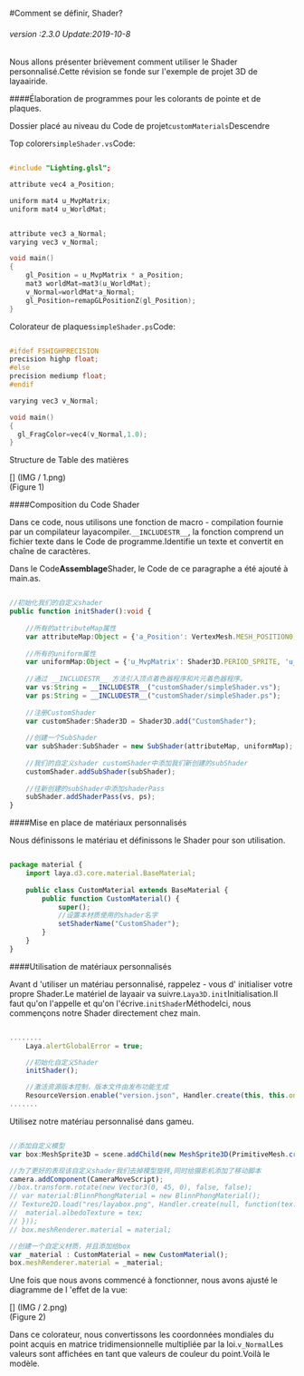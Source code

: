 #Comment se définir, Shader?

###### *version :2.3.0   Update:2019-10-8*

Nous allons présenter brièvement comment utiliser le Shader personnalisé.Cette révision se fonde sur l'exemple de projet 3D de layaairide.

####Élaboration de programmes pour les colorants de pointe et de plaques.

Dossier placé au niveau du Code de projet`customMaterials`Descendre

Top colorer`simpleShader.vs`Code:


```c++

#include "Lighting.glsl";

attribute vec4 a_Position;

uniform mat4 u_MvpMatrix;
uniform mat4 u_WorldMat;


attribute vec3 a_Normal;
varying vec3 v_Normal;

void main()
{
	gl_Position = u_MvpMatrix * a_Position;
	mat3 worldMat=mat3(u_WorldMat);
	v_Normal=worldMat*a_Normal;
	gl_Position=remapGLPositionZ(gl_Position);
}
```


Colorateur de plaques`simpleShader.ps`Code:


```c++

#ifdef FSHIGHPRECISION
precision highp float;
#else
precision mediump float;
#endif

varying vec3 v_Normal;

void main()
{	
  gl_FragColor=vec4(v_Normal,1.0);
}
```


Structure de Table des matières

[] (IMG / 1.png) <br > (Figure 1)

####Composition du Code Shader

Dans ce code, nous utilisons une fonction de macro - compilation fournie par un compilateur layacompiler.`__INCLUDESTR__`, la fonction comprend un fichier texte dans le Code de programme.Identifie un texte et convertit en chaîne de caractères.

Dans le Code**Assemblage**Shader, le Code de ce paragraphe a été ajouté à main.as.


```typescript

//初始化我们的自定义shader
public function initShader():void {
    
    //所有的attributeMap属性
    var attributeMap:Object = {'a_Position': VertexMesh.MESH_POSITION0, 'a_Normal': VertexMesh.MESH_NORMAL0};
    
    //所有的uniform属性
    var uniformMap:Object = {'u_MvpMatrix': Shader3D.PERIOD_SPRITE, 'u_WorldMat': Shader3D.PERIOD_SPRITE};
    
    //通过 __INCLUDESTR__ 方法引入顶点着色器程序和片元着色器程序。
    var vs:String = __INCLUDESTR__("customShader/simpleShader.vs");
    var ps:String = __INCLUDESTR__("customShader/simpleShader.ps");
    
    //注册CustomShader 
    var customShader:Shader3D = Shader3D.add("CustomShader");
    
    //创建一个SubShader
    var subShader:SubShader = new SubShader(attributeMap, uniformMap);
    
    //我们的自定义shader customShader中添加我们新创建的subShader
    customShader.addSubShader(subShader);
    
    //往新创建的subShader中添加shaderPass
    subShader.addShaderPass(vs, ps);
}
```


####Mise en place de matériaux personnalisés

Nous définissons le matériau et définissons le Shader pour son utilisation.


```typescript

package material {
	import laya.d3.core.material.BaseMaterial;
	
	public class CustomMaterial extends BaseMaterial {
		public function CustomMaterial() {
			super();
			//设置本材质使用的shader名字
			setShaderName("CustomShader");
		}
	}
}
```


####Utilisation de matériaux personnalisés

Avant d 'utiliser un matériau personnalisé, rappelez - vous d' initialiser votre propre Shader.Le matériel de layaair va suivre.`Laya3D.init`Initialisation.Il faut qu'on l'appelle et qu'on l'écrive.`initShader`MéthodeIci, nous commençons notre Shader directement chez main.


```typescript

........	
	Laya.alertGlobalError = true;

	//初始化自定义Shader
    initShader();

    //激活资源版本控制，版本文件由发布功能生成
    ResourceVersion.enable("version.json", Handler.create(this, this.onVersionLoaded), ResourceVersion.FILENAME_VERSION);
.......
```


Utilisez notre matériau personnalisé dans gameu.


```typescript

//添加自定义模型
var box:MeshSprite3D = scene.addChild(new MeshSprite3D(PrimitiveMesh.createBox(1, 1, 1))) as MeshSprite3D;

//为了更好的表现该自定义shader我们去掉模型旋转,同时给摄影机添加了移动脚本
camera.addComponent(CameraMoveScript);
//box.transform.rotate(new Vector3(0, 45, 0), false, false);
// var material:BlinnPhongMaterial = new BlinnPhongMaterial();
// Texture2D.load("res/layabox.png", Handler.create(null, function(tex:Texture2D):void {
// 	material.albedoTexture = tex;
// }));
// box.meshRenderer.material = material;

//创建一个自定义材质，并且添加给box
var _material : CustomMaterial = new CustomMaterial();
box.meshRenderer.material = _material;
```


Une fois que nous avons commencé à fonctionner, nous avons ajusté le diagramme de l 'effet de la vue:

[] (IMG / 2.png) <br > (Figure 2)

Dans ce colorateur, nous convertissons les coordonnées mondiales du point acquis en matrice tridimensionnelle multipliée par la loi.`v_Normal`Les valeurs sont affichées en tant que valeurs de couleur du point.Voilà le modèle.